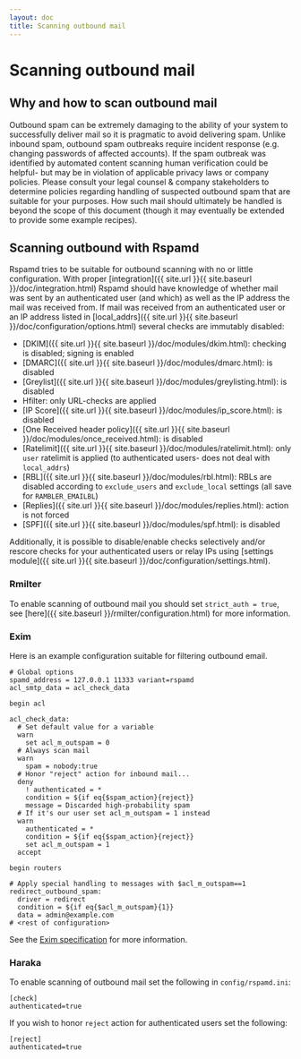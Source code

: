 ```yaml
---
layout: doc
title: Scanning outbound mail
---
```

# Scanning outbound mail

## Why and how to scan outbound mail

Outbound spam can be extremely damaging to the ability of your system to successfully deliver mail so it is pragmatic to avoid delivering spam. Unlike inbound spam, outbound spam outbreaks require incident response (e.g. changing passwords of affected accounts). If the spam outbreak was identified by automated content scanning human verification could be helpful- but may be in violation of applicable privacy laws or company policies. Please consult your legal counsel & company stakeholders to determine policies regarding handling of suspected outbound spam that are suitable for your purposes. How such mail should ultimately be handled is beyond the scope of this document (though it may eventually be extended to provide some example recipes).

## Scanning outbound with Rspamd

Rspamd tries to be suitable for outbound scanning with no or little configuration. With proper [integration]({{ site.url }}{{ site.baseurl }}/doc/integration.html) Rspamd should have knowledge of whether mail was sent by an authenticated user (and which) as well as the IP address the mail was received from. If mail was received from an authenticated user or an IP address listed in [local_addrs]({{ site.url }}{{ site.baseurl }}/doc/configuration/options.html) several checks are immutably disabled: 

 - [DKIM]({{ site.url }}{{ site.baseurl }}/doc/modules/dkim.html): checking is disabled; signing is enabled
 - [DMARC]({{ site.url }}{{ site.baseurl }}/doc/modules/dmarc.html): is disabled
 - [Greylist]({{ site.url }}{{ site.baseurl }}/doc/modules/greylisting.html): is disabled
 - Hfilter: only URL-checks are applied
 - [IP Score]({{ site.url }}{{ site.baseurl }}/doc/modules/ip_score.html): is disabled
 - [One Received header policy]({{ site.url }}{{ site.baseurl }}/doc/modules/once_received.html): is disabled
 - [Ratelimit]({{ site.url }}{{ site.baseurl }}/doc/modules/ratelimit.html): only `user` ratelimit is applied (to authenticated users- does not deal with `local_addrs`)
 - [RBL]({{ site.url }}{{ site.baseurl }}/doc/modules/rbl.html): RBLs are disabled according to `exclude_users` and `exclude_local` settings (all save for `RAMBLER_EMAILBL`)
 - [Replies]({{ site.url }}{{ site.baseurl }}/doc/modules/replies.html): action is not forced
 - [SPF]({{ site.url }}{{ site.baseurl }}/doc/modules/spf.html): is disabled

Additionally, it is possible to disable/enable checks selectively and/or rescore checks for your authenticated users or relay IPs using [settings module]({{ site.url }}{{ site.baseurl }}/doc/configuration/settings.html).

### Rmilter

To enable scanning of outbound mail you should set `strict_auth = true`, see [here]({{ site.baseurl }}/rmilter/configuration.html) for more information.

### Exim

Here is an example configuration suitable for filtering outbound email.

~~~
# Global options
spamd_address = 127.0.0.1 11333 variant=rspamd
acl_smtp_data = acl_check_data

begin acl

acl_check_data:
  # Set default value for a variable
  warn
    set acl_m_outspam = 0
  # Always scan mail
  warn
    spam = nobody:true
  # Honor "reject" action for inbound mail...
  deny
    ! authenticated = *
    condition = ${if eq{$spam_action}{reject}}
    message = Discarded high-probability spam
  # If it's our user set acl_m_outspam = 1 instead
  warn
    authenticated = *
    condition = ${if eq{$spam_action}{reject}}
    set acl_m_outspam = 1
  accept

begin routers

# Apply special handling to messages with $acl_m_outspam==1
redirect_outbound_spam:
  driver = redirect
  condition = ${if eq{$acl_m_outspam}{1}}
  data = admin@example.com
# <rest of configuration>
~~~

See the [Exim specification](http://www.exim.org/exim-html-current/doc/html/spec_html/) for more information.

### Haraka

To enable scanning of outbound mail set the following in `config/rspamd.ini`:

~~~
[check]
authenticated=true
~~~

If you wish to honor `reject` action for authenticated users set the following:
~~~
[reject]
authenticated=true
~~~

